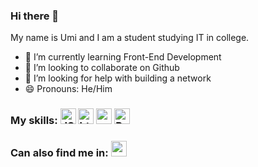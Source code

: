 ### Hi there 👋
My name is Umi and I am a student studying IT in college. 
- 🌱 I’m currently learning Front-End Development
- 👯 I’m looking to collaborate on Github
- 🤔 I’m looking for help with building a network
- 😄 Pronouns: He/Him
### My skills: <img src=https://cdn.worldvectorlogo.com/logos/javascript-1.svg alt="JS logo" width= "25px" height="25px"> <img src=https://cdn.worldvectorlogo.com/logos/html-1.svg alt="html logo" height="25px" width="25px"> <img src=https://cdn.worldvectorlogo.com/logos/css-3.svg alt="css logo" width="25px" height= "25px"> <img src="https://cdn.worldvectorlogo.com/logos/react-2.svg" alt="React logo vector" height="25px" width="25px">

### Can also find me in: <a href="https://www.linkedin.com/in/umi-sato-77053b230/"><img src=https://cdn.worldvectorlogo.com/logos/linkedin-icon-2.svg height= "25px" width="25px"></a>


